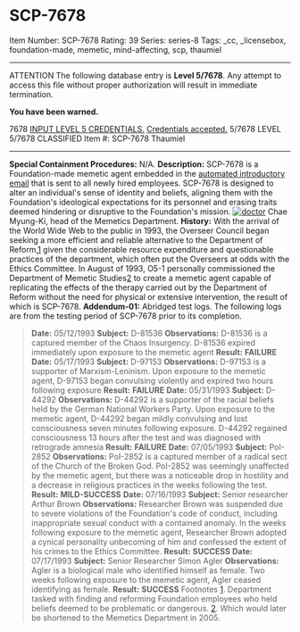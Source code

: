 # SCP-7678
Item Number: SCP-7678
Rating: 39
Series: series-8
Tags: _cc, _licensebox, foundation-made, memetic, mind-affecting, scp, thaumiel

---

ATTENTION
The following database entry is **Level 5/7678**. Any attempt to access this file without proper authorization will result in immediate termination.  
  
  
  
  

**You have been warned.**  
  
7678
[INPUT LEVEL 5 CREDENTIALS.](javascript:;)
[Credentials accepted.](javascript:;)
5/7678 LEVEL 5/7678
CLASSIFIED
Item #: SCP-7678
Thaumiel
* * *
**Special Containment Procedures:** N/A.
**Description:** SCP-7678 is a Foundation-made memetic agent embedded in the [automated introductory email](https://scp-wiki.wikidot.com/universe-hub) that is sent to all newly hired employees.
SCP-7678 is designed to alter an individual's sense of identity and beliefs, aligning them with the Foundation's ideological expectations for its personnel and erasing traits deemed hindering or disruptive to the Foundation's mission.
[![doctor](https://scp-wiki.wdfiles.com/local--resized-images/scp-7678/doctor/medium.jpg)](https://scp-wiki.wdfiles.com/local--files/scp-7678/doctor)
Chae Myung-Ki, head of the Memetics Department.
**History:** With the arrival of the World Wide Web to the public in 1993, the Overseer Council began seeking a more efficient and reliable alternative to the Department of Reform,[1](javascript:;) given the considerable resource expenditure and questionable practices of the department, which often put the Overseers at odds with the Ethics Committee.
In August of 1993, O5-1 personally commissioned the Department of Memetic Studies[2](javascript:;) to create a memetic agent capable of replicating the effects of the therapy carried out by the Department of Reform without the need for physical or extensive intervention, the result of which is SCP-7678.
**Addendum-01:** Abridged test logs.
The following logs are from the testing period of SCP-7678 prior to its completion.
> **Date:** 05/12/1993
> **Subject:** D-81536
> **Observations:** D-81536 is a captured member of the Chaos Insurgency. D-81536 expired immediately upon exposure to the memetic agent
> **Result:** **FAILURE**
> **Date:** 05/17/1993
> **Subject:** D-97153
> **Observations:** D-97153 is a supporter of Marxism-Leninism. Upon exposure to the memetic agent, D-97153 began convulsing violently and expired two hours following exposure
> **Result:** **FAILURE**
> **Date:** 05/31/1993
> **Subject:** D-44292
> **Observations:** D-44292 is a supporter of the racial beliefs held by the German National Workers Party. Upon exposure to the memetic agent, D-44292 began mildly convulsing and lost consciousness seven minutes following exposure. D-44292 regained consciousness 13 hours after the test and was diagnosed with retrograde amnesia
> **Result:** **FAILURE**
> **Date:** 07/05/1993
> **Subject:** PoI-2852
> **Observations:** PoI-2852 is a captured member of a radical sect of the Church of the Broken God. PoI-2852 was seemingly unaffected by the memetic agent, but there was a noticeable drop in hostility and a decrease in religious practices in the weeks following the test.
> **Result:** **MILD-SUCCESS**
> **Date:** 07/16/1993
> **Subject:** Senior researcher Arthur Brown
> **Observations:** Researcher Brown was suspended due to severe violations of the Foundation's code of conduct, including inappropriate sexual conduct with a contained anomaly. In the weeks following exposure to the memetic agent, Researcher Brown adopted a cynical personality unbecoming of him and confessed the extent of his crimes to the Ethics Committee.
> **Result:** **SUCCESS**
> **Date:** 07/17/1993
> **Subject:** Senior Researcher Simon Agler
> **Observations:** Agler is a biological male who identified himself as female. Two weeks following exposure to the memetic agent, Agler ceased identifying as female.
> **Result:** **SUCCESS**
Footnotes
[1](javascript:;). Department tasked with finding and reforming Foundation employees who held beliefs deemed to be problematic or dangerous.
[2](javascript:;). Which would later be shortened to the Memetics Department in 2005.